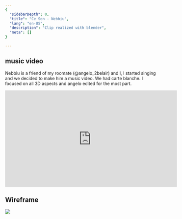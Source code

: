```yaml
---
{
  "sidebarDepth": 0,
  "title": "Ce Son - Nebbiu",
  "lang": "en-US",
  "description": "Clip realized with blender",
  "meta": []
}

---
```

## music video

Nebbiu is a friend of my roomate (@angelo_2belair) and I, I started singing and we decided to make him a music video. We had carte blanche. I focused on all 3D aspects and angelo edited for the most part.

<iframe width="560" height="315" src="https://www.youtube.com/embed/qk3ViCHSxuw" frameborder="0" allow="accelerometer; autoplay; encrypted-media; gyroscope; picture-in-picture" allowfullscreen></iframe>

## Wireframe

![](/img/cg_ceson_wireframe.JPG)